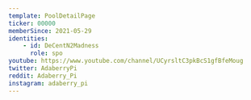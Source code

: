```yaml
---
template: PoolDetailPage
ticker: 00000
memberSince: 2021-05-29
identities: 
    - id: DeCentN2Madness
      role: spo
youtube: https://www.youtube.com/channel/UCyrsltC3pkBcS1gfBfeMoug
twitter: AdaberryPi
reddit: Adaberry_Pi
instagram: adaberry_pi
---
```

